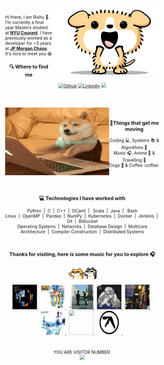<p align="center"> 
  <picture><img align="right" src="./assets/excited-puppy-edited.gif" height="230" width="350"/></picture>
</p>
<br>
<br>
Hi there, I am Rishu 👋. I’m currently a final year Masters student at <strong><a href="https://cims.nyu.edu/">NYU Courant</a></strong>. I have previously worked as a developer for ~3 years at <strong><a href="https://www.jpmorganchase.com">JP Morgan Chase</a></strong>. It's nice to meet you 😁
<br>
<h3 align="center">🔍 Where to find me</h3>
<p align="center"><a href="https://github.com/s-rishu" target="_blank"><img alt="Github" src="https://img.shields.io/badge/GitHub-%2312100E.svg?&style=for-the-badge&logo=Github&logoColor=white" /></a> <a href="https://www.linkedin.com/in/rishu-singh-734029132/" target="_blank"><img alt="LinkedIn" src="https://img.shields.io/badge/LinkedIn-282C34?&style=for-the-badge&logo=linkedin&logoColor=white" /></a>
<a href="mailto:rishu.singh1203@gmail.com">
    <img src="https://img.shields.io/badge/Gmail-D14836?style=for-the-badge&logo=gmail&logoColor=white">
</a>
</p>
<br>
<br>
<p align="left"> 
  <picture><img align="left" src="./assets/doge-type.gif" height="220" width="340"/></picture>
</p> <br>
<h3 align="center">🏃Things that get me moving</h3>
<p align="center"> 
  Coding 💻, Systems 📚 & Algorithms 📠<br>
  Music 🎧, Anime 🍥 & Travelling 🌴<br>
  Dogs 🐶 & Coffee :coffee: <br>
</p>
<br>
<br>
<br>
<h3 align="center"">💻 Technologies I have worked with</h3>
<p align="center"> 
  Python  &nbsp;|&nbsp;  C&nbsp; |&nbsp;  C++&nbsp; |&nbsp;  OCaml&nbsp;  | &nbsp; Scala  &nbsp;|  &nbsp;Java  &nbsp;| &nbsp; Bash 
  <br> Linux &nbsp;|&nbsp; OpenMP &nbsp;|&nbsp; Pandas &nbsp;|&nbsp; NumPy &nbsp;|&nbsp; Kubernetes &nbsp;|&nbsp; Docker &nbsp;|&nbsp; Jenkins &nbsp;|&nbsp; Git &nbsp;|&nbsp; Bitbucket <br>
  Operating Systems &nbsp;|&nbsp; Networks &nbsp;|&nbsp; Database Design &nbsp;|&nbsp; Multicore Architecture &nbsp;|&nbsp; Compiler Construction &nbsp;|&nbsp; Distributed Systems 
</p>
<br>
<h3 align="center"">Thanks for visiting, here is some music for you to explore 🎧</h3>
<p align="center"> 
<picture align="center"><img src="./assets/husky-and-shiba.gif" height="50" width="100"/></picture>
 </p>  
<p align="center">
  <a href="https://open.spotify.com/album/4m2880jivSbbyEGAKfITCa?si=hEJKGltsSoam_Ltfp8gKNg">
    <img src="assets/random-access-memory.gif" height="80px "width="80px">
  </a> &nbsp;
  <a href="https://open.spotify.com/album/206GTDefY2qRMQxYXmfb0a?si=mHqPrrb7Q6ioyS4_NNJmWw">
    <img src="assets/moon-safari.gif" height="80px "width="80px">
  </a> &nbsp;
  <a href="https://open.spotify.com/album/0bCAjiUamIFqKJsekOYuRw?si=jp4bhHHBTMaGBkkWPgOt7Q">
    <img src="assets/wish-you-were-here.gif" height="80px "width="80px">
  </a> &nbsp;
  <a href="https://open.spotify.com/album/5MqGZZtQ36zsETrTK2uy04?si=TexNbLOURmyFjvAqn-1nyg">
    <img src="assets/magnolia.webp" height="80px "width="80px">
  </a>&nbsp;
  <a href="https://open.spotify.com/album/48D1hRORqJq52qsnUYZX56?si=miFZqZOSQNe-MDwvycGkZA">
    <img src="assets/ziggy-stardust.gif" height="80px "width="80px">
  </a>&nbsp;
  <a href="https://open.spotify.com/album/6dVIqQ8qmQ5GBnJ9shOYGE?si=f2WFqooUR6aotPYGBfjQlA">
    <img src="assets/ok-computer.gif" height="80px "width="80px">
  </a>&nbsp;
   <a href="https://open.spotify.com/album/2PfGKHtqEX58bHtkQxJnWG?si=VkoKrdriSn-oa9D9IIdSVQ">
    <img src="assets/love-deluxe.gif" height="80px "width="80px"">
  </a>&nbsp;
  <a href="https://open.spotify.com/album/7aNclGRxTysfh6z0d8671k?si=xLmAFGBpTJW6ohePhcw8mQ">
    <img src="assets/selected-ambient-works.gif" height="80px "width="80px"">
  </a>&nbsp;
</p>
<br>

<!--
**s-rishu/s-rishu** is a ✨ _special_ ✨ repository because its `README.md` (this file) appears on your GitHub profile.
- I love coding, algorithms, systems and dogs.
- Oh and I also love travelling, music and anime ✨
- 
Here are some ideas to get you started:

- 🔭 I’m currently working on ...
- 🌱 I’m currently learning ...
- 👯 I’m looking to collaborate on ...
- 🤔 I’m looking for help with ...
- 💬 Ask me about ...
- 📫 How to reach me: ...
- 😄 Pronouns: ...
- ⚡ Fun fact: ...
<p align="center"> 
  <picture><img align="center" src="./assets/after-effects-running-2.gif" height="170" width="100%"/></picture>
</p>
-->
<p align="center"> 
  YOU ARE VISITOR NUMBER:<br>
  <img src="https://profile-counter.glitch.me/s-rishu/count.svg" />
</p>

